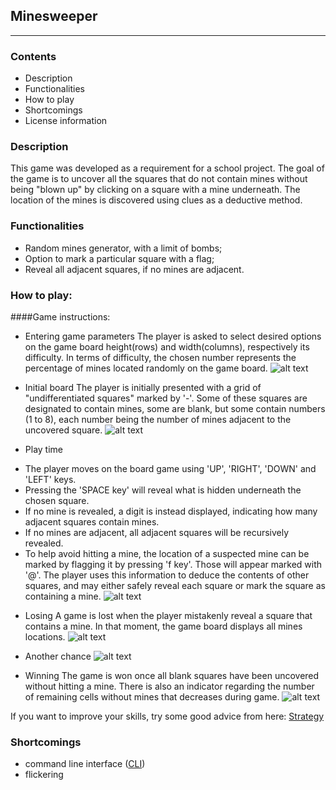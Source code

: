 ## Minesweeper
___


### Contents

* Description
* Functionalities
* How to play
* Shortcomings
* License information


### Description
This game was developed as a requirement for a school project.
The goal of the game is to uncover all the squares that do not contain mines without being "blown up" by clicking on a square with a mine underneath. The location of the mines is discovered using clues as a deductive method. 


### Functionalities
* Random mines generator, with a limit of bombs;
* Option to mark a particular square with a flag;
* Reveal all adjacent squares, if no mines are adjacent.


### How to play:

####Game instructions: 

* Entering game parameters
The player is asked to select desired options on the game board height(rows) and width(columns), respectively its difficulty. In terms of difficulty, the chosen number represents the percentage of mines located randomly on the game board.
![alt text](https://github.com/ioanabirsan/minesweeper/raw/master/screenshots/enter-game-parameters.png)

* Initial board
The player is initially presented with a grid of "undifferentiated squares" marked by '-'. Some of these squares are designated to contain mines, some are blank, but some contain numbers (1 to 8), each number being the number of mines adjacent to the uncovered square. 
![alt text](https://github.com/ioanabirsan/minesweeper/raw/master/screenshots/initial-board.png)

* Play time
- The player moves on the board game using 'UP', 'RIGHT', 'DOWN' and 'LEFT' keys. 
- Pressing the 'SPACE key' will reveal what is hidden underneath the chosen square. 
- If no mine is revealed, a digit is instead displayed, indicating how many adjacent squares contain mines. 
- If no mines are adjacent, all adjacent squares will be recursively revealed. 
- To help avoid hitting a mine, the location of a suspected mine can be marked by flagging it by pressing 'f key'. Those will appear marked with '@'. 
The player uses this information to deduce the contents of other squares, and may either safely reveal each square or mark the square as containing a mine.
![alt text](https://github.com/ioanabirsan/minesweeper/raw/master/screenshots/making-moves.png)

* Losing
A game is lost when the player mistakenly reveal a square that contains a mine. In that moment, the game board displays all mines locations.
![alt text](https://github.com/ioanabirsan/minesweeper/raw/master/screenshots/game-over.png)

* Another chance
![alt text](https://github.com/ioanabirsan/minesweeper/raw/master/screenshots/play-again.png)

* Winning
The game is won once all blank squares have been uncovered without hitting a mine. There is also an indicator regarding the number of remaining cells without mines that decreases during game.
![alt text](https://github.com/ioanabirsan/minesweeper/raw/master/screenshots/win-game.png)

If you want to improve your skills, try some good advice from here: [Strategy](http://www.minesweeper.info/wiki/Strategy)


### Shortcomings
* command line interface ([CLI](https://en.wikipedia.org/wiki/Command-line_interface))
* flickering
